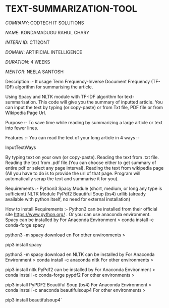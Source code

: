 # TEXT-SUMMARIZATION-TOOL

*COMPANY*: CODTECH IT SOLUTIONS

*NAME*: KONDAMADUGU RAHUL CHARY

*INTERN ID*: CT12ONT

*DOMAIN*: ARTIFICIAL INTELLIGENCE

*DURATION*: 4 WEEKS

*MENTOR*: NEELA SANTOSH

Description :-
It usage Term Frequency-Inverse Document Frequency (TF-IDF) algorithm for summarising the article.

Using Spacy and NLTK module with TF-IDF algorithm for text-summarisation. This code will give you the summary of inputted article. You can input the text by typing (or copy-paste) or from Txt file, PDF file or from Wikipedia Page Url.

Purpose :-
To save time while reading by summarizing a large article or text into fewer lines.

Features :-
You can read the text of your long article in 4 ways :-

InputTextWays

By typing text on your own (or copy-paste).
Reading the text from .txt file.
Reading the text from .pdf file.(You can choose either to get summary of entire pdf or select any page interval).
Reading the text from wikipedia page (All you have to do is to provide the url of that page. Program will automatically scrap the text and summarise it for you).

Requirements :-
Python3
Spacy Module (short, medium, or long any type is sufficient)
NLTK Module
PyPdf2
Beautiful Soup (bs4)
urllib (already available with python itself, no need for external installation)

How to install Requirements :-
Python3 can be installed from their official site https://www.python.org/ . Or you can use anaconda environment.
Spacy can be installed by For Anaconda Environment >
conda install -c conda-forge spacy

python3 -m spacy download en
For other environments >

pip3 install spacy

python3 -m spacy download en
NLTK can be installed by For Anaconda Environment >
conda install -c anaconda nltk
For other environments >

pip3 install nltk
PyPdf2 can be installed by For Anaconda Environment >
conda install -c conda-forge pypdf2
For other environments >

pip3 install PyPDF2
Beautiful Soup (bs4) For Anaconda Environment >
conda install -c anaconda beautifulsoup4
For other environments >

pip3 install beautifulsoup4`
